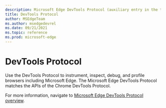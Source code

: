 ```yaml
---
description: Microsoft Edge DevTools Protocol (auxiliary entry in the table of contents).
title: DevTools Protocol
author: MSEdgeTeam
ms.author: msedgedevrel
ms.date: 09/21/2021
ms.topic: reference
ms.prod: microsoft-edge
---
```

# DevTools Protocol

Use the DevTools Protocol to instrument, inspect, debug, and profile browsers including Microsoft Edge.  The Microsoft Edge DevTools Protocol matches the APIs of the Chrome DevTools Protocol.

For more information, navigate to [Microsoft Edge DevTools Protocol overview](../devtools-protocol-chromium/index.md).
